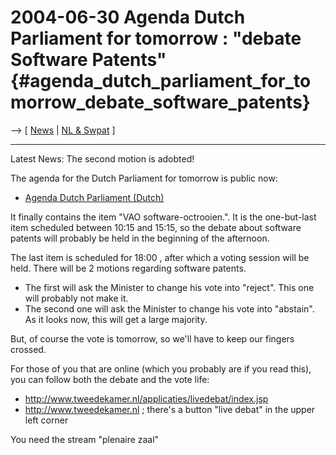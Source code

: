# 2004-06-30 Agenda Dutch Parliament for tomorrow : \"debate Software Patents\" {#agenda_dutch_parliament_for_tomorrow_debate_software_patents}

\--\> \[ [ News](SwpatcninoEn "wikilink") \| [ NL &
Swpat](SwpatnlEn "wikilink") \]

------------------------------------------------------------------------

Latest News: The second motion is adobted!

The agenda for the Dutch Parliament for tomorrow is public now:

-   [Agenda Dutch Parliament
    (Dutch)](http://www.tweedekamer.nl/vergaderingen/plenaire_vergaderingen/schema/index.jsp "wikilink")

It finally contains the item \"VAO software-octrooien.\". It is the
one-but-last item scheduled between 10:15 and 15:15, so the debate about
software patents will probably be held in the beginning of the
afternoon.

The last item is scheduled for 18:00 , after which a voting session will
be held. There will be 2 motions regarding software patents.

-   The first will ask the Minister to change his vote into \"reject\".
    This one will probably not make it.
-   The second one will ask the Minister to change his vote into
    \"abstain\". As it looks now, this will get a large majority.

But, of course the vote is tomorrow, so we\'ll have to keep our fingers
crossed.

For those of you that are online (which you probably are if you read
this), you can follow both the debate and the vote life:

-   <http://www.tweedekamer.nl/applicaties/livedebat/index.jsp>
-   <http://www.tweedekamer.nl> ; there\'s a button \"live debat\" in
    the upper left corner

You need the stream \"plenaire zaal\"
